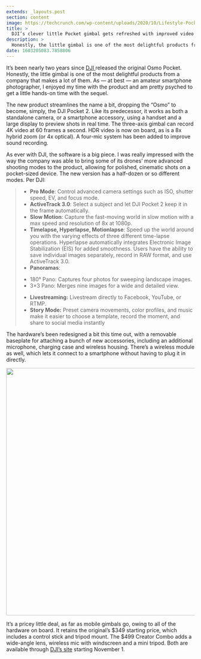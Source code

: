 ```yaml
--- 
extends: _layouts.post 
section: content 
image: https://techcrunch.com/wp-content/uploads/2020/10/Lifestyle-Pocket-27.jpg?w=533 
title: > 
  DJI’s clever little Pocket gimbal gets refreshed with improved video – TechCrunch 
description: > 
  Honestly, the little gimbal is one of the most delightful products from a company that makes a lot of them.The new product streamlines the name a bit, dropping the “Osmo” to become, simply, the DJI Pocket 2.ActiveTrack 3.0 : Select a subject and let DJI Pocket 2 keep it in the frame automatically.: Select a subject and let DJI Pocket 2 keep it in the frame automatically.Timelapse, Hyperlapse, Motionlapse : Speed up the world around you with the varying effects of three different time-lapse operations. 
date: 1603205083.7858806 
--- 
```

<div><p class="p1">It&#8217;s been nearly two years since <a class="crunchbase-link" href="https://crunchbase.com/organization/dji" target="_blank">DJI </a> released the original Osmo Pocket. Honestly, the little gimbal is one of the most delightful products from a company that makes a lot of them. As &#8212; at best &#8212; an amateur smartphone photographer, I enjoyed my time with the product and am pretty psyched to get a little hands-on time with the sequel.</p>
<p class="p1">The new product streamlines the name a bit, dropping the &#8220;Osmo&#8221; to become, simply, the DJI Pocket 2. Like its predecessor, it works as both a standalone camera, or a smartphone accessory, using a handset and a large display to preview shots in real time. The three-axis gimbal can record 4K video at 60 frames a second. HDR video is now on board, as is a 8x hybrid zoom (or 4x optical). A four-mic system has been added to improve sound recording.</p>
<p class="p1">As ever with DJI, the software is a big piece. I was really impressed with the way the company was able to bring some of its drones&#8217; more advanced shooting modes to the product, allowing for polished, cinematic shots on a pocket-sized device. The new version has a half-dozen or so different modes. Per DJI:</p>
<blockquote>
<ul>
<li><b>Pro Mode</b>: Control advanced camera settings such as ISO, shutter speed, EV, and focus mode.</li>
<li><b>ActiveTrack 3.0</b>: Select a subject and let DJI Pocket 2 keep it in the frame automatically.</li>
<li><b>Slow Motion</b>: Capture the fast-moving world in slow motion with a max speed and resolution of 8x at 1080p.</li>
<li><b>Timelapse, Hyperlapse, Motionlapse</b>: Speed up the world around you with the varying effects of three different time-lapse operations. Hyperlapse automatically integrates Electronic Image Stabilization (EIS) for added smoothness. Users have the ability to save individual images separately, record in RAW format, and use ActiveTrack 3.0.</li>
<li><b>Panoramas</b>:</li>
</ul>
<ul class="ul1">
<li class="li3">180&#176; Pano: Captures four photos for sweeping landscape images.</li>
<li class="li3">3&#215;3 Pano: Merges nine images for a wide and detailed view.</li>
</ul>
<ul>
<li><b>Livestreaming:</b> Livestream directly to Facebook, YouTube, or RTMP.</li>
<li><b>Story Mode:</b> Preset camera movements, color profiles, and music make it easier to choose a template, record the moment, and share to social media instantly</li>
</ul>
</blockquote>
<p class="p1">The hardware&#8217;s been redesigned a bit this time out, with a removable baseplate for attaching a bunch of new accessories, including an additional microphone, charging case and wireless housing. There&#8217;s a wireless module as well, which lets it connect to a smartphone without having to plug it in directly.</p>
<p></p><img class="size-full wp-image-2061934" src="https://techcrunch.com/wp-content/uploads/2020/10/Lifestyle-Pocket-29.png" alt="" width="1024" height="662"><p class="p1">It&#8217;s a pricey little deal, as far as mobile gimbals go, owing to all of the hardware on board. It retains the original&#8217;s $349 starting price, which includes a control stick and tripod mount. The $499 Creator Combo adds a wide-angle lens, wireless mic with windscreen and a mini tripod. Both are available through <a href="https://www.dji.com/">DJI&#8217;s site</a> starting November 1.</p>
			</div>
